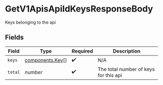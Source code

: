 # GetV1ApisApiIdKeysResponseBody

Keys belonging to the api


## Fields

| Field                                              | Type                                               | Required                                           | Description                                        |
| -------------------------------------------------- | -------------------------------------------------- | -------------------------------------------------- | -------------------------------------------------- |
| `keys`                                             | [components.Key](../../models/components/key.md)[] | :heavy_check_mark:                                 | N/A                                                |
| `total`                                            | *number*                                           | :heavy_check_mark:                                 | The total number of keys for this api              |
